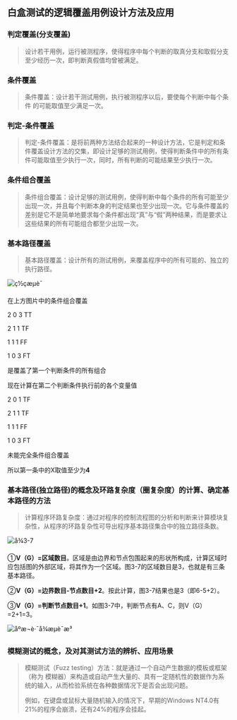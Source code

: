 ## 白盒测试的逻辑覆盖用例设计方法及应用

### 判定覆盖(分支覆盖)

> 设计若干用例，运行被测程序，使得程序中每个判断的取真分支和取假分支至少经历一次，即判断真假值均曾被满足。

### 条件覆盖

> 条件覆盖：设计若干测试用例，执行被测程序以后，要使每个判断中每个条件 的可能取值至少满足一次。

### 判定-条件覆盖

> 判定-条件覆盖：是将前两种方法结合起来的一种设计方法，它是判定和条件覆盖设计方法的交集，即设计足够的测试用例，使得判断条件中的所有条件可能取值至少执行一次，同时，所有判断的可能结果至少执行一次。

### 条件组合覆盖

> 条件组合覆盖：设计足够的测试用例，使得判断中每个条件的所有可能至少 出现一次，并且每个判断本身的判定结果也至少出现一次。它与条件覆盖的差别是它不是简单地要求每个条件都出现“真”与“假”两种结果，而是要求让这些结果的所有可能组合都至少出现一次。

### 基本路径覆盖

> 基本路径覆盖：设计所有的测试用例，来覆盖程序中的所有可能的、独立的 执行路径。

![ç½çæµè¯](https://i.loli.net/2018/06/24/5b2f749c48df1.png)

在上方图片中的条件组合覆盖

2	0	3	TT

2	1	1	TF

1	1	1	FF

1	0	3	FT

是覆盖了第一个判断条件的所有组合

现在计算在第二个判断条件执行前的各个变量值

2	0	1	TF

2	1	1	TF

1	1	1	FF

1	0	3	FT

未能完全条件组合覆盖

所以第一条中的X取值至少为**4**

### 基本路径(独立路径)的概念及环路复杂度（圈复杂度）的计算、确定基本路径的方法

> 计算程序环路复杂度：通过对程序的控制流程图的分析和判断来计算模块复杂性，从程序的环路复杂性可导出程序基本路径集合中的独立路径条数。

![å¾3-7](https://i.loli.net/2018/06/24/5b2f768866a3d.jpeg)

①**V（G）=区域数目**。区域是由边界和节点包围起来的形状所构成，计算区域时应包括图的外部区域，将其作为一个区域。图3-7的区域数目是3，也就是有三条基本路径。

②**V（G）=边界数目-节点数目+2**。按此计算，图3-7结果也是3（即6-5+2）。

③**V（G）=判断节点数目+1**。如图3-7中，判断节点有A、C，则V（G）=2+1=3。

![åºæ¬è·¯å¾æµè¯æ³](https://i.loli.net/2018/06/24/5b2f776059339.png)

### 模糊测试的概念，及对其测试方法的辨析、应用场景 

> 模糊测试（Fuzz testing）方法：就是通过一个自动产生数据的模板或框架（称为 模糊器）来构造或自动产生大量的、具有一定随机性的数据作为系统的输入，从而检验系统在各种数据情况下是否会出现问题。
>
> 例如，在键盘或鼠标大量随机输入的情况下，早期的Windows NT4.0有21%的程序会崩溃，还有24%的程序会挂起。

